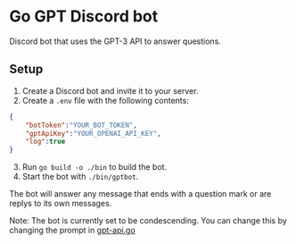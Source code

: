 # Go GPT Discord bot

Discord bot that uses the GPT-3 API to answer questions.

## Setup

1. Create a Discord bot and invite it to your server.
2. Create a `.env` file with the following contents:

```json
{
    "botToken":"YOUR_BOT_TOKEN",
	"gptApiKey":"YOUR_OPENAI_API_KEY",
    "log":true
}
```
3. Run `go build -o ./bin` to build the bot.
4. Start the bot with `./bin/gptbot`.

The bot will answer any message that ends with a question mark or are replys to its own messages.

Note: The bot is currently set to be condescending. You can change this by changing the prompt in [gpt-api.go](gpt-api.go)
